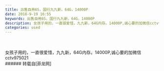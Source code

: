 ```yaml
---
title: 出售自用6S，国行九九新，64G，14000P
date: 2018-9-19 16:55
keywords: 出售自用6S，国行九九新，64G，14000P
description: 女孩子用的，一直很爱惜，九九新，64G内存。14000P,诚心要的加微信cctv975021
categories: used
---
```

<td class="t_f" id="postmessage_1833700">

<br/>
<br/>
女孩子用的，一直很爱惜，九九新，64G内存。14000P,诚心要的加微信cctv975021<br/>
</td>
###### 转载自[菲龙网]
